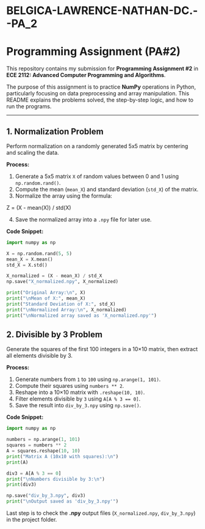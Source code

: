 # BELGICA-LAWRENCE-NATHAN-DC.--PA_2  

# Programming Assignment (PA#2)  

This repository contains my submission for **Programming Assignment #2** in  
**ECE 2112: Advanced Computer Programming and Algorithms**.  

The purpose of this assignment is to practice **NumPy** operations in Python, particularly focusing on data preprocessing and array manipulation. This README explains the problems solved, the step-by-step logic, and how to run the programs.  

---

## 1. Normalization Problem  

Perform normalization on a randomly generated 5x5 matrix by centering and scaling the data.  

**Process:**  
1. Generate a 5x5 matrix `X` of random values between 0 and 1 using `np.random.rand()`.  
2. Compute the mean (`mean_X`) and standard deviation (`std_X`) of the matrix.  
3. Normalize the array using the formula:  

Z = (X - mean(X)) / std(X)

4. Save the normalized array into a `.npy` file for later use.  

**Code Snippet:**  
```python
import numpy as np

X = np.random.rand(5, 5)
mean_X = X.mean()
std_X = X.std()

X_normalized = (X - mean_X) / std_X
np.save("X_normalized.npy", X_normalized)

print("Original Array:\n", X)
print("\nMean of X:", mean_X)
print("Standard Deviation of X:", std_X)
print("\nNormalized Array:\n", X_normalized)
print("\nNormalized array saved as 'X_normalized.npy'")

```

## 2. Divisible by 3 Problem
 
Generate the squares of the first 100 integers in a 10×10 matrix, then extract all elements divisible by 3.

**Process:**
1. Generate numbers from `1` to `100` using `np.arange(1, 101)`.
2. Compute their squares using `numbers ** 2`.
3. Reshape into a 10×10 matrix with `.reshape(10, 10)`.
4. Filter elements divisible by `3` using `A[A % 3 == 0]`.
5. Save the result into `div_by_3.npy` using `np.save()`.

**Code Snippet:**
```python
import numpy as np

numbers = np.arange(1, 101)
squares = numbers ** 2
A = squares.reshape(10, 10)
print("Matrix A (10x10 with squares):\n")
print(A)

div3 = A[A % 3 == 0]
print("\nNumbers divisible by 3:\n")
print(div3)

np.save("div_by_3.npy", div3)
print("\nOutput saved as 'div_by_3.npy'")

```

Last step is to check the **.npy** output files (`X_normalized.npy`, `div_by_3.npy`) in the project folder.
